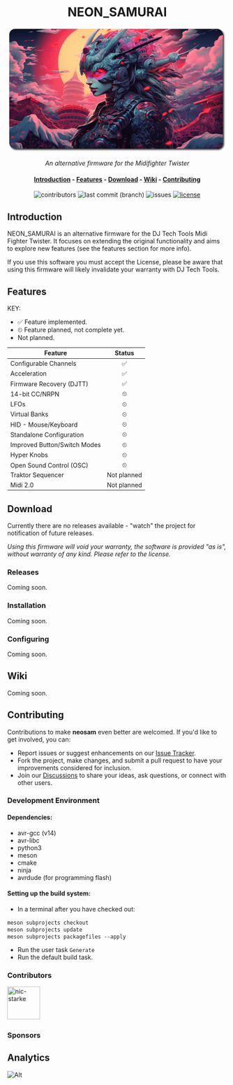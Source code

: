 <div align="center">
  <h1>NEON_SAMURAI</h1>
  
  <img src="./logo.png" alt="NEON_SAMURAI" style="max-width: 500px; max-height: 200;">
  
  <i>An alternative firmware for the Midifighter Twister</i>
  
  <h4 align="center">
    <a href="#introduction">Introduction</a> -
    <a href="#features">Features</a> -
    <a href="#download">Download</a> -
    <a href="#wiki">Wiki</a> -
    <a href="#contributing">Contributing</a>
  </h4>

  <p>
    <img alt="contributors" src="https://img.shields.io/github/contributors/nic-starke/neon_samurai">
    <img alt="last commit (branch)" src="https://img.shields.io/github/last-commit/nic-starke/neon_samurai/main">
    <img alt="issues" src="https://img.shields.io/github/issues/nic-starke/neon_samurai">
    <a href="https://github.com/nic-starke/neon_samurai/blob/main/LICENSE"> <img alt="license" src="https://img.shields.io/github/license/nic-starke/neon_samurai"> </a>
  </p>

</div>


## Introduction 

NEON_SAMURAI is an alternative firmware for the DJ Tech Tools Midi Fighter Twister. It focuses on extending the original functionality and aims to explore new features (see the features section for more info).

If you use this software you must accept the License, please be aware that using this firmware will likely invalidate your warranty with DJ Tech Tools.

## Features

KEY:
 - ✅ Feature implemented.
 - ⏲ Feature planned, not complete yet.
 - Not planned.

| Feature                         |  Status                 |
| --------------------------      | :-----------------:     |
| Configurable Channels      			|  ✅                     |
| Acceleration                    |  ✅                     |
| Firmware Recovery (DJTT)        |  ✅                     |
| 14-bit CC/NRPN                  |  ⏲                      |
| LFOs                            |  ⏲                      |
| Virtual Banks                   |  ⏲                      |
| HID - Mouse/Keyboard            |  ⏲                      |
| Standalone Configuration        |  ⏲                      |
| Improved Button/Switch Modes    |  ⏲                      |
| Hyper Knobs                     |  ⏲                      |
| Open Sound Control (OSC)        |  ⏲                      |
| Traktor Sequencer               |  Not planned            |
| Midi 2.0                        |  Not planned            |

## Download

Currently there are no releases available - "watch" the project for notification of future releases.

<i> Using this firmware will void your warranty, the software is provided "as is", without warranty of any kind. Please refer to the license.</i>

### Releases

Coming soon.

### Installation

Coming soon.

### Configuring

Coming soon.

## Wiki

Coming soon.

## Contributing 

Contributions to make **neosam** even better are welcomed. If you'd like to get involved, you can:

- Report issues or suggest enhancements on our [Issue Tracker](https://github.com/nic-starke/neon_samurai/issues).
- Fork the project, make changes, and submit a pull request to have your improvements considered for inclusion.
- Join our [Discussions](https://github.com/nic-starke/neon_samurai/discussions) to share your ideas, ask questions, or connect with other users.

### Development Environment

#### Dependencies:

- avr-gcc (v14)
- avr-libc
- python3
- meson
- cmake
- ninja
- avrdude (for programming flash)


#### Setting up the build system:

- In a terminal after you have checked out:

```shell
meson subprojects checkout
meson subprojects update
meson subprojects packagefiles --apply
```

- Run the user task `Generate`
- Run the default build task.


### Contributors

<a href="https://github.com/nic-starke"><img src="https://avatars.githubusercontent.com/u/10380155?v=4" title="nic-starke" width="75" height="75"></a>

### Sponsors

## Analytics
![Alt](https://repobeats.axiom.co/api/embed/349b4dffd3819c8746b8d91e4de04beaabb05ebe.svg "Repobeats analytics image")

